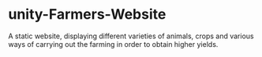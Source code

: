 # unity-Farmers-Website
A static website, displaying different varieties of animals, crops and various ways of carrying out the farming in order to obtain higher yields.
